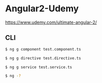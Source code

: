 # Angular2-Udemy

https://www.udemy.com/ultimate-angular-2/


## CLI

```sh
$ ng g component test.component.ts

$ ng g directive test.directive.ts

$ ng g service test.service.ts

$ ng -?
``` 






